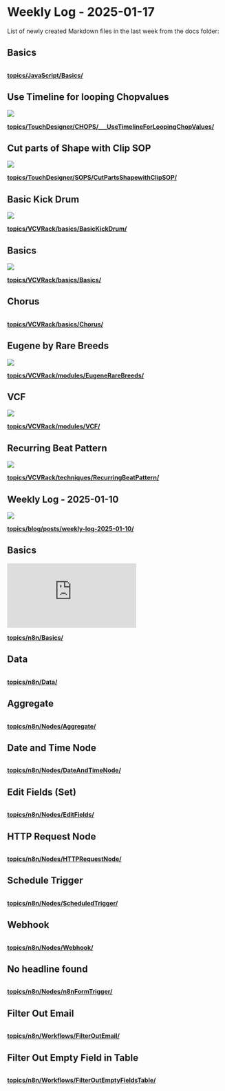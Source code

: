 # Weekly Log - 2025-01-17

List of newly created Markdown files in the last week from the docs folder:

## Basics
![]()



**[topics/JavaScript/Basics/](https://levoxtrip.github.io/TKB/topics/JavaScript/Basics/)**

## Use Timeline for looping Chopvalues
![](https://levoxtrip.github.io/TKB/topics/TouchDesigner/CHOPS/img/AnimateThroughData0.png)



**[topics/TouchDesigner/CHOPS/___UseTimelineForLoopingChopValues/](https://levoxtrip.github.io/TKB/topics/TouchDesigner/CHOPS/___UseTimelineForLoopingChopValues/)**

## Cut parts of Shape with Clip SOP
![](https://levoxtrip.github.io/TKB/topics/TouchDesigner/SOPS/img/CutShapeClipSOP.png)



**[topics/TouchDesigner/SOPS/CutPartsShapewithClipSOP/](https://levoxtrip.github.io/TKB/topics/TouchDesigner/SOPS/CutPartsShapewithClipSOP/)**

## Basic Kick Drum
![](https://levoxtrip.github.io/TKB/topics/VCVRack/basics/img/BasicKickDrum.png)



**[topics/VCVRack/basics/BasicKickDrum/](https://levoxtrip.github.io/TKB/topics/VCVRack/basics/BasicKickDrum/)**

## Basics
![](https://levoxtrip.github.io/TKB/topics/VCVRack/basics/img/CutoffFrequencyFilter.png)



**[topics/VCVRack/basics/Basics/](https://levoxtrip.github.io/TKB/topics/VCVRack/basics/Basics/)**

## Chorus
![]()



**[topics/VCVRack/basics/Chorus/](https://levoxtrip.github.io/TKB/topics/VCVRack/basics/Chorus/)**

## Eugene by Rare Breeds
![](https://levoxtrip.github.io/TKB/topics/VCVRack/modules/img/EugeneRareBreeds.png)



**[topics/VCVRack/modules/EugeneRareBreeds/](https://levoxtrip.github.io/TKB/topics/VCVRack/modules/EugeneRareBreeds/)**

## VCF
![](https://levoxtrip.github.io/TKB/topics/VCVRack/modules/img/EugeneRareBreeds.png)



**[topics/VCVRack/modules/VCF/](https://levoxtrip.github.io/TKB/topics/VCVRack/modules/VCF/)**

## Recurring Beat Pattern
![](https://levoxtrip.github.io/TKB/topics/VCVRack/techniques/img/RecurringBeatPattern.png)



**[topics/VCVRack/techniques/RecurringBeatPattern/](https://levoxtrip.github.io/TKB/topics/VCVRack/techniques/RecurringBeatPattern/)**

## Weekly Log - 2025-01-10
![](https://levoxtrip.github.io/TKB/topics/blog/posts/img/2DImageInto3DShape.png)



**[topics/blog/posts/weekly-log-2025-01-10/](https://levoxtrip.github.io/TKB/topics/blog/posts/weekly-log-2025-01-10/)**

## Basics
![](https://levoxtrip.github.io/TKB/topics/n8n/img/FilterOutEmptyFieldsTable.md)



**[topics/n8n/Basics/](https://levoxtrip.github.io/TKB/topics/n8n/Basics/)**

## Data
![]()



**[topics/n8n/Data/](https://levoxtrip.github.io/TKB/topics/n8n/Data/)**

## Aggregate
![]()



**[topics/n8n/Nodes/Aggregate/](https://levoxtrip.github.io/TKB/topics/n8n/Nodes/Aggregate/)**

## Date and Time Node
![]()



**[topics/n8n/Nodes/DateAndTimeNode/](https://levoxtrip.github.io/TKB/topics/n8n/Nodes/DateAndTimeNode/)**

## Edit Fields (Set)
![]()



**[topics/n8n/Nodes/EditFields/](https://levoxtrip.github.io/TKB/topics/n8n/Nodes/EditFields/)**

## HTTP Request Node
![]()



**[topics/n8n/Nodes/HTTPRequestNode/](https://levoxtrip.github.io/TKB/topics/n8n/Nodes/HTTPRequestNode/)**

## Schedule Trigger
![]()



**[topics/n8n/Nodes/ScheduledTrigger/](https://levoxtrip.github.io/TKB/topics/n8n/Nodes/ScheduledTrigger/)**

## Webhook
![]()



**[topics/n8n/Nodes/Webhook/](https://levoxtrip.github.io/TKB/topics/n8n/Nodes/Webhook/)**

## No headline found
![]()



**[topics/n8n/Nodes/n8nFormTrigger/](https://levoxtrip.github.io/TKB/topics/n8n/Nodes/n8nFormTrigger/)**

## Filter Out Email
![]()



**[topics/n8n/Workflows/FilterOutEmail/](https://levoxtrip.github.io/TKB/topics/n8n/Workflows/FilterOutEmail/)**

## Filter Out Empty Field in Table
![]()



**[topics/n8n/Workflows/FilterOutEmptyFieldsTable/](https://levoxtrip.github.io/TKB/topics/n8n/Workflows/FilterOutEmptyFieldsTable/)**


